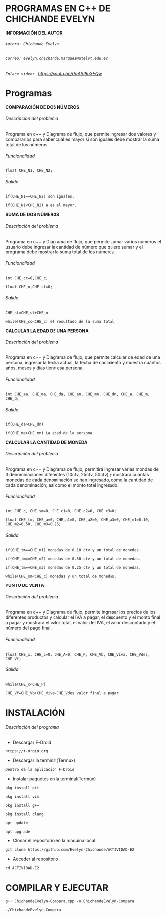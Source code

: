 # PROGRAMAS EN C++ DE CHICHANDE EVELYN
**INFORMACIÓN DEL AUTOR**
###### `Autora: Chichande Evelyn`
###### `Correo: evelyn.chichande.marquez@utelvt.edu.ec`
###### `Enlace video: ` https://youtu.be/0aASI8u3EQw
# Programas

**COMPARACIÓN DE DOS NÚMEROS**

###### Descripcion del problema

Programa en c++ y Diagrama de flujo, que permite ingresar dos valores y compararlos para saber cuál es mayor si son iguales debe mostrar la suma total de los números.

###### Funcionalidad

`float CHE_N1, CHE_N2;`

###### Salida

`if(CHE_N1==CHE_N2) son iguales.`

`if(CHE_N1<CHE_N2) a es el mayor.`

**SUMA DE DOS NÚMEROS**

###### Descripción del problema

Programa en c++ y Diagrama de flujo, que permite sumar varios números el usuario debe ingresar la cantidad de número que quiere sumar y el programa debe mostrar la suma total de los números.

###### Funcionalidad

`int CHE_cc=0,CHE_c;`

`float CHE_n,CHE_st=0;`

###### Salida

`CHE_st=CHE_st+CHE_n`

`while(CHE_cc<CHE_c) el resultado de la suma total`

**CALCULAR LA EDAD DE UNA PERSONA**

###### Descripción del problema

Programa en c++ y Diagrama de flujo, que permite calcular de edad de una persona, ingresar la fecha actual, la fecha de nacimiento y muestra cuántos años, meses y días tiene esa persona.

###### Funcionalidad

`int CHE_aa, CHE_ma, CHE_da, CHE_an, CHE_mn, CHE_dn, CHE_a, CHE_m, CHE_d;`

###### Salida

`if(CHE_da>CHE_dn)`

`if(CHE_ma>CHE_mn) La edad de la persona`

**CALCULAR LA CANTIDAD DE MONEDA**
###### Descripción del problema

Programa en c++ y Diagrama de flujo, permitirá ingresar varias mondas de 3 denominaciones diferentes (10ctv, 25ctv, 50ctv) y mostrará cuantas monedas de cada denominación se han ingresado, como la cantidad de cada denominación; así como el monto total ingresado.

###### Funcionalidad

`int CHE_c, CHE_sm=0, CHE_c1=0, CHE_c2=0, CHE_c3=0;`

`float CHE_tm, CHE_a=0, CHE_a1=0, CHE_a2=0, CHE_a3=0, CHE_m1=0.10, CHE_m2=0.50, CHE_m3=0.25;`

###### Salida

`if(CHE_tm==CHE_m1) monedas de 0.10 ctv y un total de monedas.`

`if(CHE_tm==CHE_m2) monedas de 0.50 ctv y un total de monedas.`

`if(CHE_tm==CHE_m3) monedas de 0.25 ctv y un total de monedas.`

`while(CHE_sm<CHE_c) monedas y un total de monedas.`

**PUNTO DE VENTA**

###### Descripción del problema

Programa en c++ y Diagrama de flujo, permite ingresar los precios de los diferentes productos y calcular el IVA a pagar, el descuento y el monto final a pagar y mostrará el valor total, el valor del IVA, el valor descontado y el número del pago final.

###### Funcionalidad

`float CHE_x, CHE_c=0, CHE_A=0, CHE_P, CHE_Vb, CHE_Viva, CHE_Vdes, CHE_Vf;`

###### Salida
`while(CHE_c<CHE_P)`

`CHE_Vf=CHE_Vb+CHE_Viva-CHE_Vdes valor final a pagar`

# INSTALACIÓN

###### Descripción del programa

- Descargar F-Droid

`https://f-droid.org`

- Descargar la terminal(Termux)

`Dentro de la aplicación F-Droid`

- Instalar paquetes en la terminal(Termux)

`pkg install git`

`pkg install vim`

`pkg install g++`

`pkg install clang`

`apt update`

`apt upgrade`

- Clonar el repositorio en la maquina local.

`git clone https://github.com/Evelyn-Chichande/ACTIVIDAD-E2`

- Acceder al repositorio

`cd ACTIVIDAD-E2`

# COMPILAR Y EJECUTAR

`g++ ChichandeEvelyn-Compara.cpp -o ChichandeEvelyn-Compara`

`./ChichandeEvelyn-Compara`
